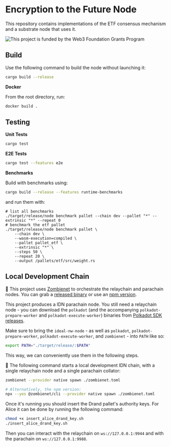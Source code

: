 # Encryption to the Future Node

This repository contains implementations of the ETF consensus mechanism and a substrate node that uses it.

<picture>
  <source media="(prefers-color-scheme: dark)" srcset="./resources/web3%20foundation_grants_badge_white.png">
  <img alt="This project is funded by the Web3 Foundation Grants Program" src="./resources/web3%20foundation_grants_badge_black.png">
</picture>


## Build

Use the following command to build the node without launching it:

```sh
cargo build --release
```

**Docker**

From the root directory, run:

``` sh
docker build .
```

## Testing

**Unit Tests**

``` sh
cargo test
```

**E2E Tests**

``` sh
cargo test --features e2e
```

**Benchmarks**

Build with benchmarks using:
``` sh
cargo build --release --features runtime-benchmarks
```

and run them with:
``` 
# list all benchmarks
./target/release/node benchmark pallet --chain dev --pallet "*" --extrinsic "*" --repeat 0
# benchmark the etf pallet
./target/release/node benchmark pallet \
    --chain dev \
    --wasm-execution=compiled \
    --pallet pallet_etf \
    --extrinsic "*" \
    --steps 50 \
    --repeat 20 \
    --output /pallets/etf/src/weight.rs
```

## Local Development Chain

🧟 This project uses [Zombienet](https://github.com/paritytech/zombienet) to orchestrate the relaychain and parachain nodes.
You can grab a [released binary](https://github.com/paritytech/zombienet/releases/latest) or use an [npm version](https://www.npmjs.com/package/@zombienet/cli).

This project produces a IDN parachain node.
You still need a relaychain node - you can download the `polkadot`
(and the accompanying `polkadot-prepare-worker` and `polkadot-execute-worker`)
binaries from [Polkadot SDK releases](https://github.com/paritytech/polkadot-sdk/releases/latest).

Make sure to bring the `ideal-nw-node` - as well as `polkadot`, `polkadot-prepare-worker`, `polkadot-execute-worker`,
and `zombienet` - into `PATH` like so:

```sh
export PATH="./target/release/:$PATH"
```

This way, we can conveniently use them in the following steps.

👥 The following command starts a local development IDN chain, with a single relaychain node and a single parachain collator:

```sh
zombienet --provider native spawn ./zombienet.toml

# Alternatively, the npm version:
npx --yes @zombienet/cli --provider native spawn ./zombienet.toml
```

Once it's running you should insert the Drand pallet's authority keys. For Alice it can be done by running the following command:
```sh
chmod +x insert_alice_drand_key.sh
./insert_alice_drand_key.sh
```

Then you can interact with the relaychain on `ws://127.0.0.1:9944` and with the parachain on `ws://127.0.0.1:9988`.